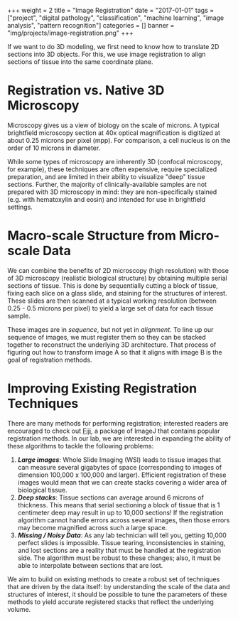 +++
weight = 2
title = "Image Registration"
date = "2017-01-01"
tags = ["project", "digital pathology", "classification", "machine learning", "image analysis", "pattern recognition"]
categories = []
banner = "img/projects/image-registration.png"
+++

If we want to do 3D modeling, we first need to know how to translate 2D sections
into 3D objects. For this, we use image registration to align sections of tissue
into the same coordinate plane.

<!--more-->

# Registration vs. Native 3D Microscopy

Microscopy gives us a view of biology on the scale of microns. A typical
brightfield microscopy section at 40x optical magnification is digitized at
about 0.25 microns per pixel (mpp). For comparison, a cell nucleus is on the
order of 10 microns in diameter.

While some types of microscopy are inherently 3D (confocal microscopy, for
example), these techniques are often expensive, require specialized preparation,
and are limited in their ability to visualize "deep" tissue sections. Further,
the majority of clinically-available samples are not prepared with 3D microscopy
in mind: they are non-specifically stained (e.g. with hematoxylin and eosin) and
intended for use in brightfield settings.

# Macro-scale Structure from Micro-scale Data

We can combine the benefits of 2D microscopy (high resolution) with those of 3D
microscopy (realistic biological structure) by obtaining multiple serial
sections of tissue. This is done by sequentially cutting a block of tissue,
fixing each slice on a glass slide, and staining for the structures of interest.
These slides are then scanned at a typical working resolution (between 0.25 -
0.5 microns per pixel) to yield a large set of data for each tissue sample.

These images are in _sequence_, but not yet in _alignment_. To line up our
sequence of images, we must register them so they can be stacked together to
reconstruct the underlying 3D architecture. That process of figuring out how to
transform image A so that it aligns with image B is the goal of registration
methods.

# Improving Existing Registration Techniques

There are many methods for performing registration; interested readers are
encouraged to check out [Fiji](www.fiji.sc), a package of ImageJ that contains
popular registration methods. In our lab, we are interested in expanding the
ability of these algorithms to tackle the following problems:

1. ***Large images***: Whole Slide Imaging (WSI) leads to tissue images that can
   measure several gigabytes of space (corresponding to images of dimension
   100,000 x 100,000 and larger). Efficient registration of these images would
   mean that we can create stacks covering a wider area of biological tissue.
2. ***Deep stacks***: Tissue sections can average around 6 microns of thickness.
   This means that serial sectioning a block of tissue that is 1 centimeter deep
   may result in up to 10,000 sections! If the registration algorithm cannot
   handle errors across several images, then those errors may become magnified
   across such a large space.
3. ***Missing / Noisy Data***: As any lab technician will tell you, getting
   10,000 perfect slides is impossible. Tissue tearing, inconsistencies in
   staining, and lost sections are a reality that must be handled at the
   registration side. The algorithm must be robust to these changes; also, it
   must be able to interpolate between sections that are lost.

We aim to build on existing methods to create a robust set of techniques that
are driven by the data itself: by understanding the scale of the data and
structures of interest, it should be possible to tune the parameters of these
methods to yield accurate registered stacks that reflect the underlying volume.
